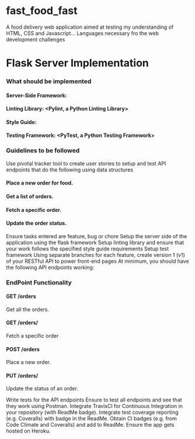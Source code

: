 # fast_food_fast
A food delivery web application aimed at testing my understanding of HTML, CSS and Javascript... Languages necessary fro the web development challenges

# Flask Server Implementation
### What should be implemented
#### Server-Side Framework: <Flask Python Framework>
#### Linting Library: <Pylint, a Python Linting Library>
#### Style Guide: <PEP8 Style Guide>
#### Testing Framework: <PyTest, a Python Testing Framework>
### Guidelines to be followed
Use pivotal tracker tool to create user stories to setup and test API endpoints that do the following using data structures
#### Place a new order for food.
#### Get a list of orders.
#### Fetch a specific order.
#### Update the order status.
Ensure tasks entered are feature, bug or chore
Setup the server side of the application using the flask framework
Setup linting library and ensure that your work follows the specified style guide requirements
Setup test framework
Using separate branches for each feature, create version 1 (v1) of your RESTful API to power front-end pages
At minimum, you should have the following API endpoints working:
       
### EndPoint Functionality
#### GET /orders
Get all the orders.
#### GET /orders/<orderId>
Fetch a specific order
#### POST /orders
Place a new order.
#### PUT /orders/<orderId>
Update the status of an order.

Write tests for the API endpoints
Ensure to test all endpoints and see that they work using Postman.
Integrate TravisCI for Continuous Integration in your repository (with ReadMe badge).
Integrate test coverage reporting (e.g. Coveralls) with badge in the ReadMe.
Obtain CI badges (e.g. from Code Climate and Coveralls) and add to ReadMe.
Ensure the app gets hosted on Heroku.
